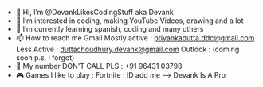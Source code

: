 - 👋 Hi, I’m @DevankLikesCodingStuff aka Devank
- 👀 I’m interested in coding, making YouTube Videos, drawing and a lot
- 🌱 I’m currently learning spanish, coding and many others 
- 📫 How to reach me
Gmail 
Mostly active : priyankadutta.ddc@gmail.com 
Less Active : duttachoudhury.devank@gmail.com
Outlook : (coming soon p.s. i forgot)
- 📱 My number DON'T CALL PLS : +91 96431 03798
- 🎮 Games I like to play : Fortnite : ID add me --> Devank Is A Pro
